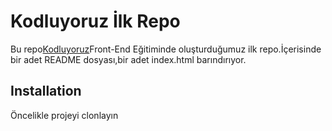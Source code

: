 # Kodluyoruz İlk Repo
Bu repo[Kodluyoruz](https://app.patika.dev/paths)Front-End Eğitiminde oluşturduğumuz ilk repo.İçerisinde bir adet
README dosyası,bir adet index.html barındırıyor.
## Installation
Öncelikle projeyi clonlayın
